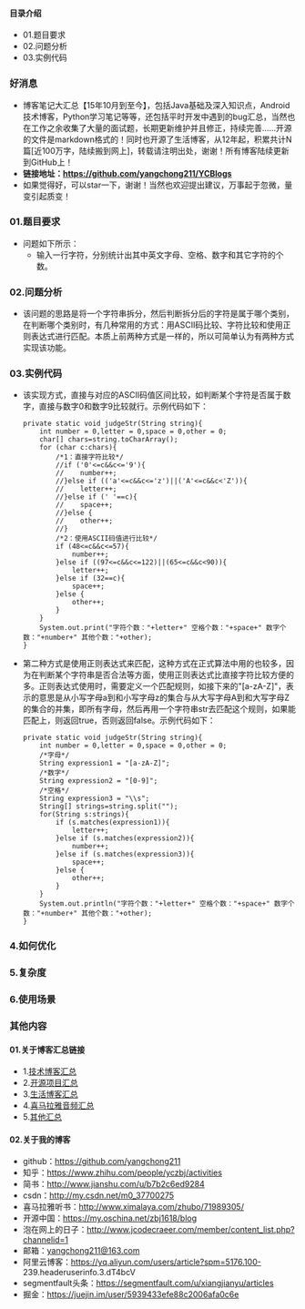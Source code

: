 #### 目录介绍
- 01.题目要求
- 02.问题分析
- 03.实例代码



### 好消息
- 博客笔记大汇总【15年10月到至今】，包括Java基础及深入知识点，Android技术博客，Python学习笔记等等，还包括平时开发中遇到的bug汇总，当然也在工作之余收集了大量的面试题，长期更新维护并且修正，持续完善……开源的文件是markdown格式的！同时也开源了生活博客，从12年起，积累共计N篇[近100万字，陆续搬到网上]，转载请注明出处，谢谢！所有博客陆续更新到GitHub上！
- **链接地址：https://github.com/yangchong211/YCBlogs**
- 如果觉得好，可以star一下，谢谢！当然也欢迎提出建议，万事起于忽微，量变引起质变！






### 01.题目要求
- 问题如下所示：
    - 输入一行字符，分别统计出其中英文字母、空格、数字和其它字符的个数。



### 02.问题分析
- 该问题的思路是将一个字符串拆分，然后判断拆分后的字符是属于哪个类别，在判断哪个类别时，有几种常用的方式：用ASCII码比较、字符比较和使用正则表达式进行匹配。本质上前两种方式是一样的，所以可简单认为有两种方式实现该功能。



### 03.实例代码
- 该实现方式，直接与对应的ASCII码值区间比较，如判断某个字符是否属于数字，直接与数字0和数字9比较就行。示例代码如下：
    ```
	private static void judgeStr(String string){
		int number = 0,letter = 0,space = 0,other = 0;
	    char[] chars=string.toCharArray();
	    for (char c:chars){
	    	/*1：直接字符比较*/
	        //if ('0'<=c&&c<='9'){
	        //    number++;
	        //}else if (('a'<=c&&c<='z')||('A'<=c&&c<'Z')){
	        //    letter++;
	        //}else if (' '==c){
	        //    space++;
	        //}else {
	        //    other++;
	        //}
	    	/*2：使用ASCII码值进行比较*/
	        if (48<=c&&c<=57){
            	number++;
	        }else if ((97<=c&&c<=122)||(65<=c&&c<90)){
	        	letter++;
	        }else if (32==c){
	        	space++;
	        }else {
	        	other++;
	        }
	    }
	    System.out.print("字符个数："+letter+" 空格个数："+space+" 数字个数："+number+" 其他个数："+other);
	}
    ```
- 第二种方式是使用正则表达式来匹配，这种方式在正式算法中用的也较多，因为在判断某个字符串是否合法等方面，使用正则表达式比直接字符比较方便的多。正则表达式使用时，需要定义一个匹配规则，如接下来的"[a-zA-Z]"，表示的意思是从小写字母a到和小写字母z的集合与从大写字母A到和大写字母Z的集合的并集，即所有字母，然后再用一个字符串str去匹配这个规则，如果能匹配上，则返回true，否则返回false。示例代码如下：
    ```
    private static void judgeStr(String string){
    	int number = 0,letter = 0,space = 0,other = 0;
    	/*字母*/
        String expression1 = "[a-zA-Z]";
        /*数字*/
        String expression2 = "[0-9]";
        /*空格*/
        String expression3 = "\\s";
        String[] strings=string.split("");
        for(String s:strings){
            if (s.matches(expression1)){
                letter++;
            }else if (s.matches(expression2)){
                number++;
            }else if (s.matches(expression3)){
                space++;
            }else {
                other++;
            }
        }
        System.out.println("字符个数："+letter+" 空格个数："+space+" 数字个数："+number+" 其他个数："+other);
    }
    ```



### 4.如何优化



### 5.复杂度


### 6.使用场景





### 其他内容
#### 01.关于博客汇总链接
- 1.[技术博客汇总](https://www.jianshu.com/p/614cb839182c)
- 2.[开源项目汇总](https://blog.csdn.net/m0_37700275/article/details/80863574)
- 3.[生活博客汇总](https://blog.csdn.net/m0_37700275/article/details/79832978)
- 4.[喜马拉雅音频汇总](https://www.jianshu.com/p/f665de16d1eb)
- 5.[其他汇总](https://www.jianshu.com/p/53017c3fc75d)



#### 02.关于我的博客
- github：https://github.com/yangchong211
- 知乎：https://www.zhihu.com/people/yczbj/activities
- 简书：http://www.jianshu.com/u/b7b2c6ed9284
- csdn：http://my.csdn.net/m0_37700275
- 喜马拉雅听书：http://www.ximalaya.com/zhubo/71989305/
- 开源中国：https://my.oschina.net/zbj1618/blog
- 泡在网上的日子：http://www.jcodecraeer.com/member/content_list.php?channelid=1
- 邮箱：yangchong211@163.com
- 阿里云博客：https://yq.aliyun.com/users/article?spm=5176.100- 239.headeruserinfo.3.dT4bcV
- segmentfault头条：https://segmentfault.com/u/xiangjianyu/articles
- 掘金：https://juejin.im/user/5939433efe88c2006afa0c6e










